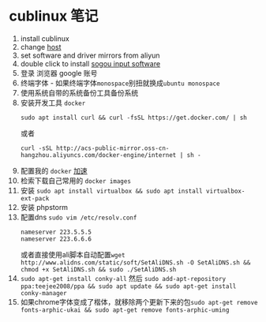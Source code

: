 # cublinux 笔记
1. install cublinux
2. change [host](https://raw.githubusercontent.com/racaljk/hosts/master/hosts)
3. set software and driver mirrors from aliyun
4. double click to install [sogou input software](http://pinyin.sogou.com/linux/download.php?f=linux&bit=64)
5. 登录 浏览器 google 账号
6. 终端字体 - 如果终端字体`monospace`别扭就换成`ubuntu monospace`
7. 使用系统自带的系统备份工具备份系统
8. 安装开发工具 `docker`
    ```
    sudo apt install curl && curl -fsSL https://get.docker.com/ | sh
    ```
    或者
    ```
    curl -sSL http://acs-public-mirror.oss-cn-hangzhou.aliyuncs.com/docker-engine/internet | sh -
    ```
9. 配置我的 `docker` [加速](https://cr.console.aliyun.com/?#/docker/booster)
10. 检索下载自己常用的 `docker images`
11. 安装 `sudo apt install virtualbox && sudo apt install virtualbox-ext-pack`
12. 安装 phpstorm
13. 配置dns `sudo vim /etc/resolv.conf`
    ```
    nameserver 223.5.5.5
    nameserver 223.6.6.6
    ```
    或者直接使用ali脚本自动配置`wget http://www.alidns.com/static/soft/SetAliDNS.sh -O SetAliDNS.sh && chmod +x SetAliDNS.sh && sudo ./SetAliDNS.sh`
14. `sudo apt-get install conky-all` 然后 `sudo add-apt-repository ppa:teejee2008/ppa && sudo apt update && sudo apt-get install conky-manager`
15. 如果chrome字体变成了楷体，就移除两个更新下来的包`sudo apt-get remove fonts-arphic-ukai && sudo apt-get remove fonts-arphic-uming`

